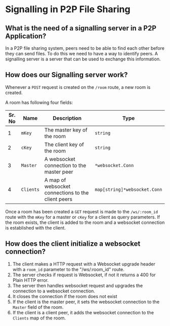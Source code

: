 # Signalling in P2P File Sharing

## What is the need of a signalling server in a P2P Application?

In a P2P file sharing system, peers need to be able to find each other before they can send files. To do this we need to have a way to identify peers. A signalling server is a server that can be used to exchange this information.

## How does our Signalling server work?

Whenever a `POST` request is created on the `/room` route, a new room is created.

A room has following four fields:

| Sr. No | Name      | Description                                        | Type                         |
| ------ | --------- | -------------------------------------------------- | ---------------------------- |
| 1      | `mKey`    | The master key of the room                         | `string`                     |
| 2      | `cKey`    | The client key of the room                         | `string`                     |
| 3      | `Master`  | A websocket connection to the master peer          | `*websocket.Conn`            |
| 4      | `Clients` | A map of websocket connections to the client peers | `map[string]*websocket.Conn` |

Once a room has been created a `GET` request is made to the `/ws/:room_id` route with the `mKey` for a master or `cKey` for a client as query parameters. If the room exists, the client is added to the room and a websocket connection is established with the client.

## How does the client initialize a websocket connection?

1. The client makes a HTTP request with a Websocket upgrade header with a `room_id` parameter to the "/ws/:room_id" route.
2. The server checks if request is Websocket, if not it returns a 400 for Plain HTTP error.
3. The server then handles websocket request and upgrades the connection to a websocket connection.
4. It closes the connection if the room does not exist
5. If the client is the master peer, it sets the websocket connection to the `Master` field of the room.
6. If the client is a client peer, it adds the websocket connection to the `Clients` map of the room.
